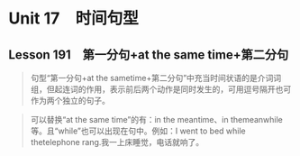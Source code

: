 ﻿ # Unit 17　时间句型
 ## Lesson 191　第一分句+at the same time+第二分句
 
> 句型“第一分句+at the sametime+第二分句”中充当时间状语的是介词词组，但起连词的作用，表示前后两个动作是同时发生的，可用逗号隔开也可作为两个独立的句子。

> 可以替换“at the same time”的有：in the meantime、in themeanwhile等。且“while”也可以出现在句中。例如：I went to bed while thetelephone rang.我一上床睡觉，电话就响了。


 